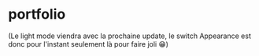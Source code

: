 # portfolio

(Le light mode viendra avec la prochaine update, le switch Appearance est donc pour l'instant seulement là pour faire joli 😁)
